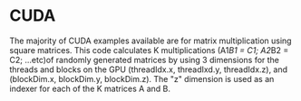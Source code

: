 # CUDA

The majority of CUDA examples available are for matrix multiplication using square matrices. This code calculates K multiplications (A1*B1 = C1; A2*B2 = C2; ...etc)of randomly generated matrices by using 3 dimensions for the threads and blocks on the GPU (threadIdx.x, threadIxd.y, threadIdx.z), and (blockDim.x, blockDim.y, blockDim.z). The "z" dimension is used as an indexer for each of the K matrices A and B.
